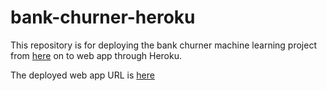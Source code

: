 # bank-churner-heroku
This repository is for deploying the bank churner machine learning project from [here](https://github.com/sophieyuefeiwang/MSDS699-MLlab-final-project) on to web app through Heroku.


The deployed web app URL is [here](https://bank-churner.herokuapp.com/)
